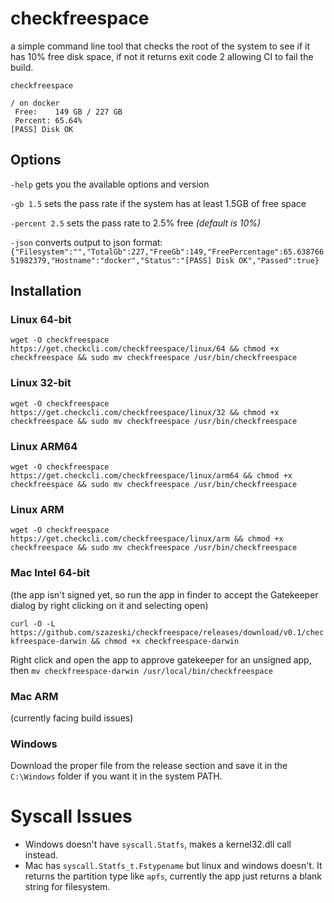 # checkfreespace
a simple command line tool that checks the root of the system to see if it has 10% free disk space, if not it returns exit code 2 allowing CI to fail the build.

`checkfreespace`
```
/ on docker
 Free:    149 GB / 227 GB
 Percent: 65.64%
[PASS] Disk OK
```

## Options

 `-help` gets you the available options and version

 `-gb 1.5` sets the pass rate if the system has at least 1.5GB of free space

 `-percent 2.5` sets the pass rate to 2.5% free *(default is 10%)*

 `-json` converts output to json format:
`{"Filesystem":"","TotalGb":227,"FreeGb":149,"FreePercentage":65.63876651982379,"Hostname":"docker","Status":"[PASS] Disk OK","Passed":true}`

## Installation

### Linux 64-bit
`wget -O checkfreespace https://get.checkcli.com/checkfreespace/linux/64 && chmod +x checkfreespace && sudo mv checkfreespace /usr/bin/checkfreespace`

### Linux 32-bit
`wget -O checkfreespace https://get.checkcli.com/checkfreespace/linux/32 && chmod +x checkfreespace && sudo mv checkfreespace /usr/bin/checkfreespace`

### Linux ARM64
`wget -O checkfreespace https://get.checkcli.com/checkfreespace/linux/arm64 && chmod +x checkfreespace && sudo mv checkfreespace /usr/bin/checkfreespace`

### Linux ARM
`wget -O checkfreespace https://get.checkcli.com/checkfreespace/linux/arm && chmod +x checkfreespace && sudo mv checkfreespace /usr/bin/checkfreespace`

### Mac Intel 64-bit
(the app isn't signed yet, so run the app in finder to accept the Gatekeeper dialog by right clicking on it and selecting open)

`curl -O -L https://github.com/szazeski/checkfreespace/releases/download/v0.1/checkfreespace-darwin && chmod +x checkfreespace-darwin`

Right click and open the app to approve gatekeeper for an unsigned app, then `mv checkfreespace-darwin /usr/local/bin/checkfreespace`

### Mac ARM
(currently facing build issues)

### Windows
Download the proper file from the release section and save it in the `C:\Windows` folder if you want it in the system PATH.

# Syscall Issues
- Windows doesn't have `syscall.Statfs`, makes a kernel32.dll call instead.
- Mac has `syscall.Statfs_t.Fstypename` but linux and windows doesn't. It returns the partition type like `apfs`, currently the app just returns a blank string for filesystem.
